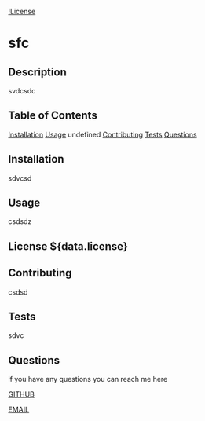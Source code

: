 

  [!License](https://img.shields.io/crates/l/gnu?color=green&style=for-the-badge)

  # sfc 
  
  ## Description
  
  svdcsdc
  
  ## Table of Contents
  [Installation](#installation)
  [Usage](#usage)
  undefined
  [Contributing](#contributing)
  [Tests](#tests)
  [Questions](#questions)
  
  ## Installation
  
  sdvcsd
  
  ## Usage
  
  csdsdz 

  ## License ${data.license}
  
  ## Contributing
  
  csdsd
 
  ## Tests
  
  sdvc
  
  ## Questions
  if you have any questions you can reach me here

  [GITHUB](https://github.com/rodolfopoly)
  
  [EMAIL](rodolfopoly@gmail.com)
  
  